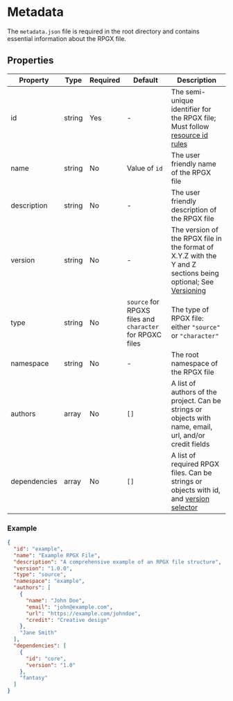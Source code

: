 # Metadata

The `metadata.json` file is required in the root directory and contains essential information about the RPGX file.

## Properties

| Property | Type | Required | Default | Description |
|----------|------|----------|----------|-------------|
| id | string | Yes | - | The semi-unique identifier for the RPGX file; Must follow [resource id rules](../resource_ids.md) |
| name | string | No | Value of `id` | The user friendly name of the RPGX file |
| description | string | No | - | The user friendly description of the RPGX file |
| version | string | No | - | The version of the RPGX file in the format of X.Y.Z with the Y and Z sections being optional; See [Versioning](../versioning.md#file-versioning) |
| type | string | No | `source` for RPGXS files and `character` for RPGXC files | The type of RPGX file: either `"source"` or `"character"` |
| namespace | string | No | - | The root namespace of the RPGX file |
| authors | array | No | `[]` | A list of authors of the project. Can be strings or objects with name, email, url, and/or credit fields |
| dependencies | array | No | `[]` | A list of required RPGX files. Can be strings or objects with id, and [version selector](../versioning.md#version-selectors) |

### Example

```json
{
  "id": "example",
  "name": "Example RPGX File",
  "description": "A comprehensive example of an RPGX file structure",
  "version": "1.0.0",
  "type": "source",
  "namespace": "example",
  "authors": [
    {
      "name": "John Doe",
      "email": "john@example.com",
      "url": "https://example.com/johndoe",
      "credit": "Creative design"
    },
    "Jane Smith"
  ],
  "dependencies": [
    {
      "id": "core",
      "version": "1.0"
    },
    "fantasy"
  ]
}
```
